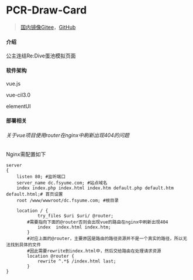 # PCR-Draw-Card

> [国内镜像Gitee](https://gitee.com/kzycn/PcrArk-draw-card)，[GitHub](https://github.com/kzycn/PcrArk-draw-card)

#### 介绍
公主连结Re:Dive蛋池模拟页面

#### 软件架构
vue.js

vue-cil3.0

elementUI

#### 部署相关
###### 关于vue项目使用router在nginx中刷新出现404的问题
Nginx需配置如下

```nginx
server
{
    listen 80; #监听端口
    server_name dc.fsyume.com; #站点域名
    index index.php index.html index.htm default.php default.htm default.html;# 首页设置
    root /www/wwwroot/dc.fsyume.com; #根目录
    
    location / {
            try_files $uri $uri/ @router;
        #需要指向下面的@router否则会出现vue的路由在nginx中刷新出现404
            index  index.html index.htm;
        }
        #对应上面的@router，主要原因是路由的路径资源并不是一个真实的路径，所以无法找到具体的文件
        #因此需要rewrite到index.html中，然后交给路由在处理请求资源
        location @router {
            rewrite ^.*$ /index.html last;
        }
}
```

